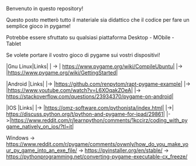 Benvenuto in questo repository!

Questo posto metterò tutto il materiale sia didattico che il codice per fare un semplice gioco in pygame!

Potrebbe essere sfruttato su qualsiasi piattaforma Desktop - MObile - Tablet

Se volete portare il vostro gioco di pygame sui vostri dispositivi!

|Gnu Linux|Links|
| -> | https://www.pygame.org/wiki/CompileUbuntu|
|-> |https://www.pygame.org/wiki/GettingStarted|

|Android |Links|
|-> |https://github.com/renpytom/rapt-pygame-example|
|-> |https://www.youtube.com/watch?v=L6XOqakZOeA|
|-> https://stackoverflow.com/questions/23934370/pygame-on-android|

|IOS |Links|
|-> |https://omz-software.com/pythonista/index.html|
|->| https://discuss.python.org/t/python-and-pygame-for-ipad/29861|
|->|https://www.reddit.com/r/learnpython/comments/1kccirz/coding_with_pygame_natively_on_ios/?tl=it|
    
Windows
-> https://www.reddit.com/r/pygame/comments/ovwnly/how_do_you_make_your_py_game_into_an_exe_file/
-> https://pyinstaller.org/en/stable/
-> https://pythonprogramming.net/converting-pygame-executable-cx_freeze/
